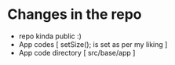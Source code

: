 # Changes in the repo

- repo kinda public :)
- App codes [ setSize(); is set as per my liking ]
- App code directory [ src/base/app ]